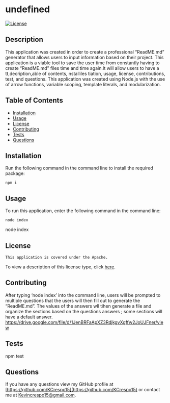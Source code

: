 # undefined

  [![License](https://img.shields.io/badge/License-Apache_2.0-blue.svg)](https://opensource.org/licenses/Apache-2.0)

 ## Description
 This application was created in order to create a professional “ReadME.md” generator that allows users to input information based on their project. This application is a viable tool to save the user time from constantly having to create “ReadME.md” files time and time again.It will allow users to have a tt,decription,able of contents, nstalliles tiation, usage, license, contributions, test, and questions. This application was created using Node.js with the use of arrow functions, variable scoping, template literals, and modularization.

  ## Table of Contents
  - [Installation](#installation)
  - [Usage](#usage)
  - [License](#license)
  - [Contributing](#contributing)
  - [Tests](#tests)
  - [Questions](#questions)

  ## Installation
  Run the following command in the command line to install the required package:
  ~~~
  npm i
  ~~~

  ## Usage
  To run this application, enter the following command in the command line:
  ~~~
  node index
  ~~~

  node index

  ## License
    This application is covered under the Apache.
  To view a description of this license type, click [here](http://www.apache.org/licenses/LICENSE-2.0).

  ## Contributing
  After typing ‘node index’ into the command line, users will be prompted to multiple questions that the users will then fill out to generate the “ReadME.md”. The values of the answers wll tihen generate a file and organize the sections based on the questions answers ; some sections will have a default answer. https://drive.google.com/file/d/1JenBRFaApXZ3RdjkgvXgffw2JoUJFner/view
  
  ## Tests
  npm test

  ## Questions
  If you have any questions view my GitHub profile at [https://github.com/KCrespo15](https://github.com/KCrespo15) or contact me at Kevincrespo15@gmail.com.

